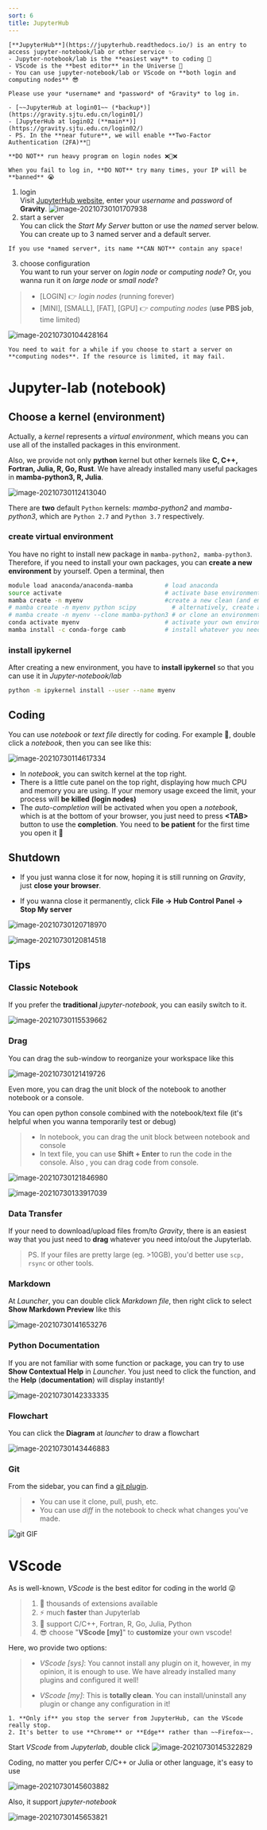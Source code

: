 ```yaml
---
sort: 6
title: JupyterHub
---
```


```tip
[**JupyterHub**](https://jupyterhub.readthedocs.io/) is an entry to access jupyter-notebook/lab or other service ✨ 
- Jupyter-notebook/lab is the **easiest way** to coding 🥳
- VScode is the **best editor** in the Universe 💪
- You can use jupyter-notebook/lab or VScode on **both login and computing nodes** 😎   

Please use your *username* and *password* of *Gravity* to log in.   

- [~~JupyterHub at login01~~ (*backup*)](https://gravity.sjtu.edu.cn/login01/)
- [JupyterHub at login02 (**main**)](https://gravity.sjtu.edu.cn/login02/)
- PS. In the **near future**, we will enable **Two-Factor Authentication (2FA)**🎉
```
```warning
**DO NOT** run heavy program on login nodes ❌🙅❌
```
```danger
When you fail to log in, **DO NOT** try many times, your IP will be **banned** 😭
```
1. login   
Visit [JupyterHub website](https://gravity.sjtu.edu.cn/), enter your *username* and *password* of **Gravity**.
![image-20210730101707938](../images/Basic/jupyterhub-login.png)
2. start a server   
You can click the *Start My Server* button or use the *named* server below. You can create up to 3 named server and a default server.
```warning
If you use *named server*, its name **CAN NOT** contain any space!
```
3. choose configuration   
    You want to run your server on *login node* or *computing node*? Or, you wanna run it on *large node* or *small node*?

  > - [LOGIN] 👉 *login nodes* (running forever)
  > - [MINI], [SMALL], [FAT], [GPU] 👉 *computing nodes* (**use PBS job**, time limited)


![image-20210730104428164](../images/Basic/jupyterhub-start-server.gif)

```note
You need to wait for a while if you choose to start a server on **computing nodes**. If the resource is limited, it may fail.
```
# Jupyter-lab (notebook)
## Choose a kernel (environment)

Actually, a *kernel* represents a *virtual environment*, which means you can use all of the installed packages in this environment.

Also, we provide not only **python** kernel but other kernels like **C, C++, Fortran, Julia, R, Go, Rust**. We have already installed many useful packages in **mamba-python3, R, Julia**.    

![image-20210730112413040](../images/Basic/jupyterhub-kernel.png)

There are **two** default `Python` kernels: *mamba-python2* and *mamba-python3*, which are `Python 2.7` and `Python 3.7` respectively. 

### create virtual environment

You have no right to install new package in `mamba-python2, mamba-python3`. Therefore, if you need to install your own packages, you can **create a new environment** by yourself. Open a terminal, then

```bash
module load anaconda/anaconda-mamba         # load anaconda
source activate                             # activate base environment
mamba create -n myenv                       #create a new clean (and empty) environment
# mamba create -n myenv python scipy          # alternatively, create a new environment, and populate it with python and scipy
# mamba create -n myenv --clone mamba-python3 # or clone an environment
conda activate myenv                        # activate your own environment
mamba install -c conda-forge camb           # install whatever you need | #conda install -c conda-forge camb #pip install hmf
```

### install ipykernel

After creating a new environment, you have to **install ipykernel** so that you can use it in *Jupyter-notebook/lab*

```bash
python -m ipykernel install --user --name myenv 
```

## Coding

You can use *notebook* or *text file* directly for coding. For example 🌰, double click a *notebook*, then you can see like this:

![image-20210730114617334](../images/Basic/jupyterhub-notebook.png)

- In *notebook*, you can switch kernel at the top right.
- There is a little cute panel on the top right, displaying how much CPU and memory you are using. If your memory usage exceed the limit, your process will **be killed** **(login nodes)**
- The *auto-completion* will be activated when you open a *notebook*, which is at the bottom of your browser, you just need to press **\<TAB\>** button to use the **completion**. You need to **be patient** for the first time you open it 🤣

## Shutdown

- If you just wanna close it for now, hoping it is still running on *Gravity*, just **close your browser**.

- If you wanna close it permanently, click **File -> Hub Control Panel -> Stop My server**

![image-20210730120718970](../images/Basic/jupyterhub-close1.png)

![image-20210730120814518](../images/Basic/jupyterhub-close2.png)

## Tips

### Classic Notebook

If you prefer the **traditional** *jupyter-notebook*, you can easily switch to it.

![image-20210730115539662](../images/Basic/jupyterhub-classic-notebook.png)

### Drag

You can drag the sub-window to reorganize your workspace like this

![image-20210730121419726](../images/Basic/jupyterhub-drag.png)

Even more, you can drag the unit block of the notebook to another notebook or a console.   

You can open python console combined with the notebook/text file (it's helpful when you wanna temporarily test or debug)   
> - In notebook, you can drag the unit block between notebook and console
> - In text file, you can use **Shift + Enter** to run the code in the console. Also , you can drag code from console.


![image-20210730121846980](../images/Basic/jupyterhub-console.png)

![image-20210730133917039](../images/Basic/jupyterhub-console-text.png)

### Data Transfer

If your need to download/upload files from/to *Gravity*, there is an easiest way that you just need to **drag** whatever you need into/out the Jupyterlab.

> PS. If your files are pretty large (eg. >10GB), you'd better use `scp, rsync` or other tools.

### Markdown

At *Launcher*, you can double click *Markdown file*, then right click to select **Show Markdown Preview** like this

![image-20210730141653276](../images/Basic/jupyterhub-markdown.png)

### Python Documentation

If you are not familiar with some function or package, you can try to use **Show Contextual Help** in *Launcher*. You just need to click the function, and the **Help** (**documentation**) will display instantly!

![image-20210730142333335](../images/Basic/jupyterhub-help.png)

### Flowchart

You can click the **Diagram** at *launcher* to draw a flowchart

![image-20210730143446883](../images/Basic/jupyterhub-flowchart.png)

### Git

From the sidebar, you can find a [git plugin](https://github.com/jupyterlab/jupyterlab-git).

> - You can use it clone, pull, push, etc.
> - You can use *diff* in the notebook to check what changes you've made.

![git GIF](https://raw.githubusercontent.com/jupyterlab/jupyterlab-git/master/docs/figs/preview.gif)

# VScode

As is well-known, *VScode* is the best editor for coding in the world 😜

> 1. 💪 thousands of extensions available
> 2. ⚡ much **faster** than Jupyterlab
> 3. 💯 support C/C++, Fortran, R, Go, Julia, Python
> 4. 😎 choose "**VScode [my]**" to **customize** your own vscode!

Here, wo provide two options:

> - *VScode [sys]*: You cannot install any plugin on it, however, in my opinion, it is enough to use. We have already installed many plugins and configured it well!
>
> - *VScode [my]*: This is **totally clean**. You can install/uninstall any plugin or change any configuration in it!

```tip
1. **Only if** you stop the server from JupyterHub, can the VScode really stop.
2. It's better to use **Chrome** or **Edge** rather than ~~Firefox~~.
```
Start *VScode* from *Jupyterlab*, double click 
![image-20210730145322829](../images/Basic/jupyterhub-vscode-click.png)

Coding, no matter you perfer C/C++ or Julia or other language, it's easy to use

![image-20210730145603882](../images/Basic/jupyterhub-vscode-coding.png)

Also, it support *jupyter-notebook*

![image-20210730145653821](../images/Basic/jupyterhub-vscode-notebook.png)
